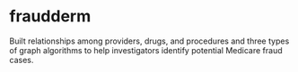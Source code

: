# fraudderm
Built relationships among providers, drugs, and procedures and three types of graph algorithms to help investigators identify potential Medicare fraud cases.
